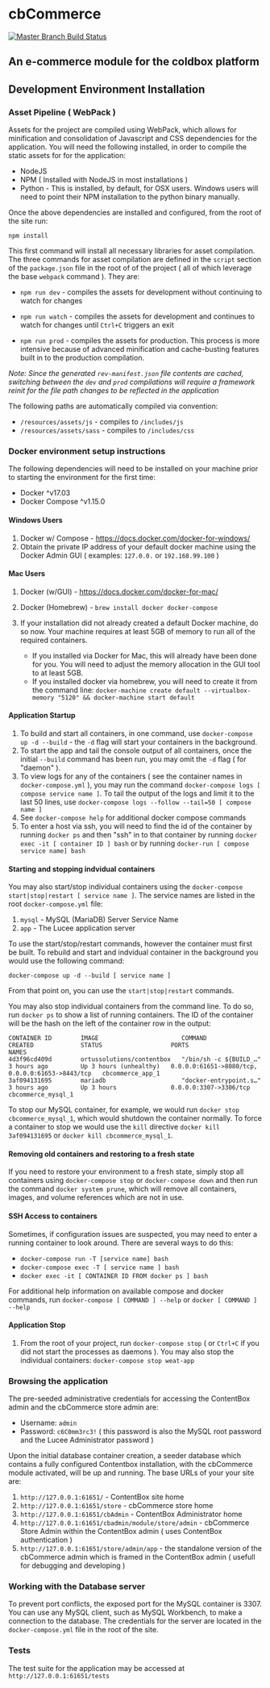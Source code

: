 # cbCommerce

[![Master Branch Build Status](https://img.shields.io/travis/jclausen/cbox-commerce/master.svg?style=flat-square&label=master)](https://travis-ci.org/jclausen/cbox-commerce)

## An e-commerce module for the coldbox platform

## Development Environment Installation

### Asset Pipeline ( WebPack )

Assets for the project are compiled using WebPack, which allows for minification and consolidation of Javascript and CSS dependencies for the application.  You will need the following installed, in order to compile the static assets for for the application:

* NodeJS
* NPM ( Installed with NodeJS in most installations )
* Python - This is installed, by default, for OSX users.  Windows users will need to point their NPM installation to the python binary manually.

Once the above dependencies are installed and configured, from the root of the site run:

```
npm install
```

This first command will install all necessary libraries for asset compilation.  The three commands for asset compilation are defined in the `script` section of the `package.json` file in the root of of the project ( all of which leverage the base `webpack` command ).  They are:

- `npm run dev` - compiles the assets for development without continuing to watch for changes

- `npm run watch` - compiles the assets for development and continues to watch for changes until `Ctrl+C` triggers an exit

- `npm run prod` - compiles the assets for production.  This process is more intensive because of advanced minification and cache-busting features built in to the production compilation.

_Note: Since the generated `rev-manifest.json` file contents are cached, switching between the `dev` and `prod` compilations will require a framework reinit for the file path changes to be reflected in the application_

The following paths are automatically compiled via convention:

* `/resources/assets/js` - compiles to `/includes/js`
* `/resources/assets/sass` - compiles to `/includes/css`

### Docker environment setup instructions

The following dependencies will need to be installed on your machine prior to starting the environment for the first time:

- Docker ^v17.03
- Docker Compose ^v1.15.0

#### Windows Users

1. Docker w/ Compose - https://docs.docker.com/docker-for-windows/
2. Obtain the private IP address of your default docker machine using the Docker Admin GUI ( examples: `127.0.0.` or  `192.168.99.100` )

#### Mac Users

1. Docker (w/GUI) - https://docs.docker.com/docker-for-mac/
2. Docker (Homebrew) - `brew install docker docker-compose`
3.  If your installation did not already created a default Docker machine, do so now.  Your machine requires at least 5GB of memory to run all of the required containers.

	- If you installed via Docker for Mac, this will already have been done for you.  You will need to adjust the memory allocation in the GUI tool to at least 5GB.
	- If you installed docker via homebrew, you will need to create it from the command line:  `docker-machine create default --virtualbox-memory "5120" && docker-machine start default`


#### Application Startup

1. To build and start all containers, in one command, use `docker-compose up -d --build` - the `-d` flag will start your containers in the background.
2. To start the app and tail the console output of all containers, once the initial `--build` command has been run, you may omit the `-d` flag ( for "daemon" ).
3. To view logs for any of the containers ( see the container names in `docker-compose.yml` ), you may run the command `docker-compose logs [ compose service name ]`.  To tail the output of the logs and limit it to the last 50 lines, use `docker-compose logs --follow --tail=50 [ compose name ]`
4. See `docker-compose help` for additional docker compose commands
5. To enter a host via ssh, you will need to find the id of the container by running `docker ps` and then "ssh" in to that container by running `docker exec -it [ container ID ] bash` or by running `docker-run [ compose service name] bash`

#### Starting and stopping indvidual containers

You may also start/stop individual containers using the `docker-compose start|stop|restart [ service name ]`.  The service names are listed in the root `docker-compose.yml` file:

1. `mysql` - MySQL (MariaDB) Server Service Name
3. `app` - The Lucee application server

To use the start/stop/restart commands, however the container must first be built.  To rebuild and start and indvidual container in the background you would use the following command:

```
docker-compose up -d --build [ service name ]
```

From that point on, you can use the `start|stop|restart` commands.

You may also stop individual containers from the command line.  To do so, run `docker ps` to show a list of running containers.  The ID of the container will be the hash on the left of the container row in the output:

```
CONTAINER ID        IMAGE                       COMMAND                  CREATED             STATUS                   PORTS                                              NAMES
4d3f96cd409d        ortussolutions/contentbox   "/bin/sh -c ${BUILD_…"   3 hours ago         Up 3 hours (unhealthy)   0.0.0.0:61651->8080/tcp, 0.0.0.0:61653->8443/tcp   cbcommerce_app_1
3af094131695        mariadb                     "docker-entrypoint.s…"   3 hours ago         Up 3 hours               0.0.0.0:3307->3306/tcp                             cbcommerce_mysql_1
```

To stop our MySQL container, for example, we would run `docker stop cbcommerce_mysql_1`, which would shutdown the container normally.  To force a container to stop we would use the `kill` directive `docker kill 3af094131695` or `docker kill cbcommerce_mysql_1`.

#### Removing old containers and restoring to a fresh state
If you need to restore your environment to a fresh state, simply stop all containers using `docker-compose stop` or `docker-compose down` and then run the command `docker system prune`, which will remove all containers, images, and volume references which are not in use.

#### SSH Access to containers

Sometimes, if configuration issues are suspected, you may need to enter a running container to look around.  There are several ways to do this:

* `docker-compose run -T [service name] bash`
* `docker-compose exec -T [ service name ] bash`
* `docker exec -it [ CONTAINER ID FROM docker ps ] bash`

For additional help information on available compose and docker commands, run `docker-compose [ COMMAND ] --help` or `docker [ COMMAND ] --help`

#### Application Stop

1. From the root of your project, run `docker-compose stop` ( or `Ctrl+C` if you did not start the processes as daemons ). You may also stop the individual containers:  `docker-compose stop weat-app`


###  Browsing the application

The pre-seeded administrative credentials for accessing the ContentBox admin and the cbCommerce store admin are:

- Username: `admin`
- Password: `c6C0mm3rc3!` ( this password is also the MySQL root password and the Lucee Administrator password )

Upon the initial database container creation, a seeder database which contains a fully configured Contentbox installation, with the cbCommerce module activated, will be up and running.  The base URLs of your your site are:

1. `http://127.0.0.1:61651/` - ContentBox site home
2. `http://127.0.0.1:61651/store` - cbCommerce store home
3. `http://127.0.0.1:61651/cbAdmin` - ContentBox Administrator home 
4. `http://127.0.0.1:61651/cbadmin/module/store/admin` - cbCommerce Store Admin within the ContentBox admin ( uses ContentBox authentication )
5. `http://127.0.0.1:61651/store/admin/app` - the standalone version of the cbCommerce admin which is framed in the ContentBox admin ( usefull for debugging and developing )

### Working with the Database server

To prevent port conflicts, the exposed port for the MySQL container is 3307.  You can use any MySQL client, such as MySQL Workbench, to make a connection to the database.  The credentials for the server are located in the `docker-compose.yml` file in the root of the site.


### Tests

The test suite for the application may be accessed at `http://127.0.0.1:61651/tests`

